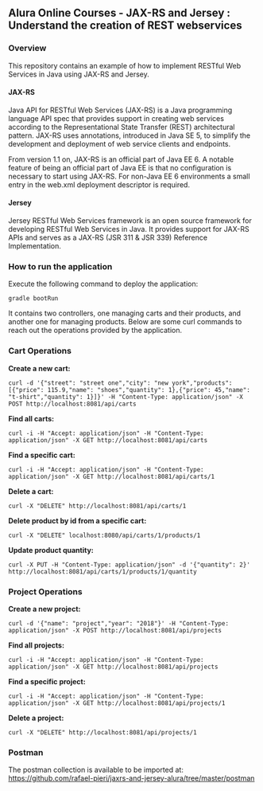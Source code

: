## Alura Online Courses - JAX-RS and Jersey : Understand the creation of REST webservices

### Overview
This repository contains an example of how to implement RESTful Web Services in Java using JAX-RS and Jersey.

#### JAX-RS
Java API for RESTful Web Services (JAX-RS) is a Java programming language API spec that provides support in creating web services according to the Representational State Transfer (REST) architectural pattern. JAX-RS uses annotations, introduced in Java SE 5, to simplify the development and deployment of web service clients and endpoints.

From version 1.1 on, JAX-RS is an official part of Java EE 6. A notable feature of being an official part of Java EE is that no configuration is necessary to start using JAX-RS. For non-Java EE 6 environments a small entry in the web.xml deployment descriptor is required.

#### Jersey
Jersey RESTful Web Services framework is an open source framework for developing RESTful Web Services in Java. It provides support for JAX-RS APIs and serves as a JAX-RS (JSR 311 & JSR 339) Reference Implementation.

### How to run the application
Execute the following command to deploy the application:

```gradle bootRun```

It contains two controllers, one managing carts and their products,
and another one for managing products. Below are some curl commands to reach out the
operations provided by the application.

### Cart Operations

**Create a new cart:**

`curl -d '{"street": "street one","city": "new york","products": [{"price": 115.9,"name": "shoes","quantity": 1},{"price": 45,"name": "t-shirt","quantity": 1}]}' -H "Content-Type: application/json" -X POST http://localhost:8081/api/carts`

**Find all carts:**

`curl -i -H "Accept: application/json" -H "Content-Type: application/json" -X GET http://localhost:8081/api/carts`

**Find a specific cart:**

`curl -i -H "Accept: application/json" -H "Content-Type: application/json" -X GET http://localhost:8081/api/carts/1`

**Delete a cart:**

`curl -X "DELETE" http://localhost:8081/api/carts/1`

**Delete product by id from a specific cart:**

`curl -X "DELETE" localhost:8080/api/carts/1/products/1`

**Update product quantity:**

`curl -X PUT -H "Content-Type: application/json" -d '{"quantity": 2}' http://localhost:8081/api/carts/1/products/1/quantity`



### Project Operations

**Create a new project:**

`curl -d '{"name": "project","year": "2018"}' -H "Content-Type: application/json" -X POST http://localhost:8081/api/projects`

**Find all projects:**

`curl -i -H "Accept: application/json" -H "Content-Type: application/json" -X GET http://localhost:8081/api/projects`

**Find a specific project:**

`curl -i -H "Accept: application/json" -H "Content-Type: application/json" -X GET http://localhost:8081/api/projects/1`

**Delete a project:**

`curl -X "DELETE" http://localhost:8081/api/projects/1`



### Postman
The postman collection is available to be imported at: https://github.com/rafael-pieri/jaxrs-and-jersey-alura/tree/master/postman
